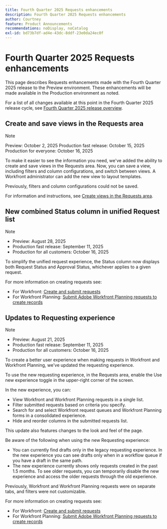 ```yaml
---
title: Fourth Quarter 2025 Requests enhancements
description: Fourth Quarter 2025 Requests enhancements
author: Courtney
feature: Product Announcements
recommendations: noDisplay, noCatalog
exl-id: bd73b7df-ad4e-43dc-8ddf-23e0da24ec0f
---
```

# Fourth Quarter 2025 Requests enhancements

This page describes Requests enhancements made with the Fourth Quarter 2025 release to the Preview environment. These enhancements will be made available in the Production environment as noted.

For a list of all changes available at this point in the Fourth Quarter 2025 release cycle, see [Fourth Quarter 2025 release overview](/help/quicksilver/product-announcements/product-releases/25-q4-release-activity/25-q4-release-overview.md).

## Create and save views in the Requests area

>[!NOTE]
>
>Preview: October 2, 2025
>Production fast release: October 15, 2025
>Production for everyone:  October 16, 2025

To make it easier to see the information you need, we've added the ability to create and save views in the Requests area. Now, you can save a view, including filters and column configurations, and switch between views. A Workfront administrator can add the new view to layout templates.

Previously, filters and column configurations could not be saved.

For information and instructions, see [Create views in the Requests area](/help/quicksilver/manage-work/requests/create-requests/create-views-for-requests-list.md).

## New combined Status column in unified Request list 

>[!NOTE]
>
>* Preview: August 28, 2025
>* Production fast release: September 11, 2025
>* Production for all customers: October 16, 2025

To simplify the unified request experience, the Status column now displays both Request Status and Approval Status, whichever applies to a given request.

For more information on creating requests see:

* For Workfront: [Create and submit requests](/help/quicksilver/manage-work/requests/create-requests/create-submit-requests.md)
* For Workfront Planning: [Submit Adobe Workfront Planning requests to create records](/help/quicksilver/planning/requests/submit-requests.md)

## Updates to Requesting experience 

>[!NOTE]
>
>* Preview: August 21, 2025
>* Production fast release: September 11, 2025
>* Production for all customers: October 16, 2025

To create a better user experience when making requests in Workfront and Workfront Planning, we've updated the requesting experience. 

To use the new requesting experience, in the Requests area, enable the Use new experience toggle in the upper-right corner of the screen. 

In the new experience, you can:

* View Workfront and Workfront Planning requests in a single list.
* Filter submitted requests based on criteria you specify.
* Search for and select Workfront request queues and Workfront Planning forms in a consolidated experience.
* Hide and reorder columns in the submitted requests list.

This update also features changes to the look and feel of the page. 

Be aware of the following when using the new Requesting experience:

* You can currently find drafts only in the legacy requesting experience. In the new experience you can see drafts only when in a workflow queue if you have a draft in the same path.
* The new experience currently shows only requests created in the past 1.5 months. To see older requests, you can temporarily disable the new experience and access the older requests through the old experience. 

Previously, Workfront and Workfront Planning requests were on separate tabs, and filters were not customizable.

For more information on creating requests see:

* For Workfront: [Create and submit requests](/help/quicksilver/manage-work/requests/create-requests/create-submit-requests.md)
* For Workfront Planning: [Submit Adobe Workfront Planning requests to create records](/help/quicksilver/planning/requests/submit-requests.md)

